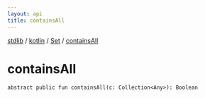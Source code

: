 ```yaml
---
layout: api
title: containsAll
---
```

[stdlib](../../index.md) / [kotlin](../index.md) / [Set](index.md) / [containsAll](containsAll.md)

# containsAll

```
abstract public fun containsAll(c: Collection<Any>): Boolean
```
